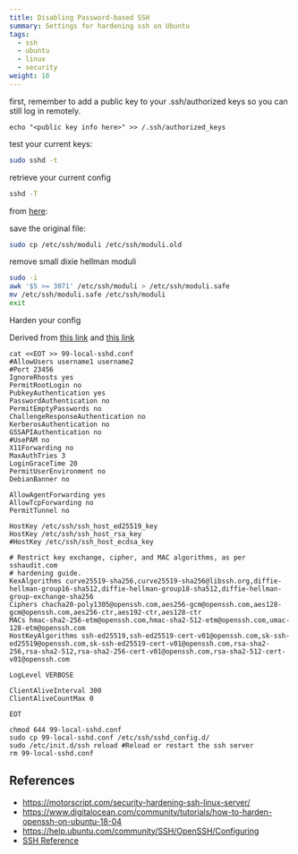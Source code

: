 ```yaml
---
title: Disabling Password-based SSH
summary: Settings for hardening ssh on Ubuntu
tags:
  - ssh
  - ubuntu
  - linux
  - security
weight: 10
---
```


first, remember to add a public key to your .ssh/authorized keys so you can still log in remotely.

```
echo "<public key info here>" >> /.ssh/authorized_keys
```

test your current keys:

```bash
sudo sshd -t
```

retrieve your current config

```bash
sshd -T
```

from [here](https://www.sshaudit.com/hardening_guides.html#ubuntu_20_04_lts):

save the original file:

```bash
sudo cp /etc/ssh/moduli /etc/ssh/moduli.old
```

remove small dixie hellman moduli

```bash
sudo -i
awk '$5 >= 3071' /etc/ssh/moduli > /etc/ssh/moduli.safe
mv /etc/ssh/moduli.safe /etc/ssh/moduli
exit
```

Harden your config

Derived from [this link](https://motorscript.com/security-hardening-ssh-linux-server/) and [this link](https://linux-audit.com/audit-and-harden-your-ssh-configuration/)

```
cat <<EOT >> 99-local-sshd.conf
#AllowUsers username1 username2
#Port 23456
IgnoreRhosts yes
PermitRootLogin no
PubkeyAuthentication yes
PasswordAuthentication no
PermitEmptyPasswords no
ChallengeResponseAuthentication no
KerberosAuthentication no
GSSAPIAuthentication no
#UsePAM no
X11Forwarding no
MaxAuthTries 3
LoginGraceTime 20
PermitUserEnvironment no
DebianBanner no

AllowAgentForwarding yes
AllowTcpForwarding no
PermitTunnel no

HostKey /etc/ssh/ssh_host_ed25519_key
HostKey /etc/ssh/ssh_host_rsa_key
#HostKey /etc/ssh/ssh_host_ecdsa_key

# Restrict key exchange, cipher, and MAC algorithms, as per sshaudit.com
# hardening guide.
KexAlgorithms curve25519-sha256,curve25519-sha256@libssh.org,diffie-hellman-group16-sha512,diffie-hellman-group18-sha512,diffie-hellman-group-exchange-sha256
Ciphers chacha20-poly1305@openssh.com,aes256-gcm@openssh.com,aes128-gcm@openssh.com,aes256-ctr,aes192-ctr,aes128-ctr
MACs hmac-sha2-256-etm@openssh.com,hmac-sha2-512-etm@openssh.com,umac-128-etm@openssh.com
HostKeyAlgorithms ssh-ed25519,ssh-ed25519-cert-v01@openssh.com,sk-ssh-ed25519@openssh.com,sk-ssh-ed25519-cert-v01@openssh.com,rsa-sha2-256,rsa-sha2-512,rsa-sha2-256-cert-v01@openssh.com,rsa-sha2-512-cert-v01@openssh.com

LogLevel VERBOSE

ClientAliveInterval 300
ClientAliveCountMax 0

EOT

chmod 644 99-local-sshd.conf
sudo cp 99-local-sshd.conf /etc/ssh/sshd_config.d/
sudo /etc/init.d/ssh reload #Reload or restart the ssh server
rm 99-local-sshd.conf
```


## References

* <https://motorscript.com/security-hardening-ssh-linux-server/>
* <https://www.digitalocean.com/community/tutorials/how-to-harden-openssh-on-ubuntu-18-04>
* <https://help.ubuntu.com/community/SSH/OpenSSH/Configuring>
* [SSH Reference](/notebook/ssh-reference)


